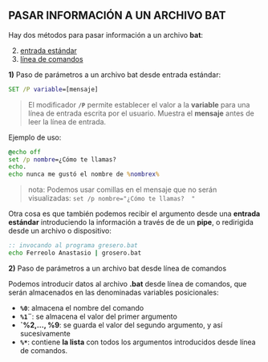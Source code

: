 ## PASAR INFORMACIÓN A UN ARCHIVO BAT

Hay dos métodos para pasar información a un archivo **bat**:  

2. [entrada estándar](#entrada-estandar)
1. [línea de comandos](#desde-linea-de-comandos)

<a name="entrada-estandar"></a>
**1)** Paso de parámetros a un archivo bat desde entrada estándar:  

```bat
SET /P variable=[mensaje]
```

>El modificador **`/P`** permite establecer el valor a la **variable** para una línea de entrada escrita por el usuario. Muestra el **mensaje** antes de leer la línea de entrada.


Ejemplo de uso: 

```bat
@echo off
set /p nombre=¿Cómo te llamas? 
echo.
echo nunca me gustó el nombre de %nombrex%
```

>nota: Podemos usar comillas en el mensaje que no serán visualizadas: `set /p nombre="¿Cómo te llamas?  "`


Otra cosa es que también podemos recibir el argumento desde una **entrada estándar** introduciendo la información a través de de un **pipe**, o redirigida desde un archivo o dispositivo:  


```bat
:: invocando al programa gresero.bat
echo Ferreolo Anastasio | grosero.bat
```
<a name="desde-linea-de-comandos"></a>
**2)** Paso de parámetros a un archivo bat desde línea de comandos

Podemos introducir datos al archivo **.bat** desde línea de comandos, que serán almacenados en las denominadas variables posicionales: 

- **`%0`**: almacena el nombre del comando
- **`%1`¨**: se almacena el valor del primer argumento
- **`%2,..., %9**:	se guarda el valor del segundo argumento, y así sucesivamente
- **`%*`**: contiene **la lista** con todos los argumentos introducidos desde línea de comandos.



